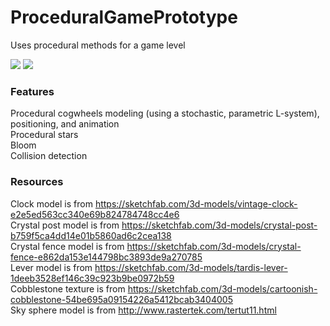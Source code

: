 # ProceduralGamePrototype
Uses procedural methods for a game level

<img src="https://img.shields.io/badge/language-C%2B%2B-8800A7.svg"> <img src="https://img.shields.io/badge/DirectX-11-8800A7.svg">

### Features
Procedural cogwheels modeling (using a stochastic, parametric L-system), positioning, and animation  
Procedural stars  
Bloom  
Collision detection

### Resources
Clock model is from https://sketchfab.com/3d-models/vintage-clock-e2e5ed563cc340e69b824784748cc4e6  
Crystal post model is from https://sketchfab.com/3d-models/crystal-post-b759f5ca4dd14e01b5860ad6c2cea138  
Crystal fence model is from https://sketchfab.com/3d-models/crystal-fence-e862da153e144798bc3893de9a270785  
Lever model is from https://sketchfab.com/3d-models/tardis-lever-1deeb3528ef146c39c923b9be0972b59  
Cobblestone texture is from https://sketchfab.com/3d-models/cartoonish-cobblestone-54be695a09154226a5412bcab3404005  
Sky sphere model is from http://www.rastertek.com/tertut11.html
